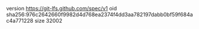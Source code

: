 version https://git-lfs.github.com/spec/v1
oid sha256:976c2642660f9982d4d768ea2374f4dd3aa782197dabb0bf59f684ac4a771228
size 32002
